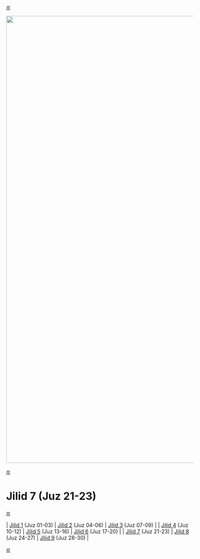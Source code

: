 ---
---

[&#x213C;](#idxXXX)<br id="idx000">

<img src="{{ site.baseurl }}/assets/images/z4816-02.jpg" style="width:1199px;">

[&#x213C;](#)<br id="idx1">
# Jilid 7 (Juz 21-23)

[&#x213C;](#)<br id="idxA">

| [Jilid 1](/001.html) (Juz 01-03) | [Jilid 2](/002.html) (Juz 04-06) | [Jilid 3](/003.html) (Juz 07-09) |
| [Jilid 4](/004.html) (Juz 10-12) | [Jilid 5](/005.html) (Juz 13-16) | [Jilid 6](/006.html) (Juz 17-20) |
| [Jilid 7](/007.html) (Juz 21-23) | [Jilid 8](/008.html) (Juz 24-27) | [Jilid 9](/009.html) (Juz 28-30) |

[&#x213C;](#)<br id="idxXXX">

